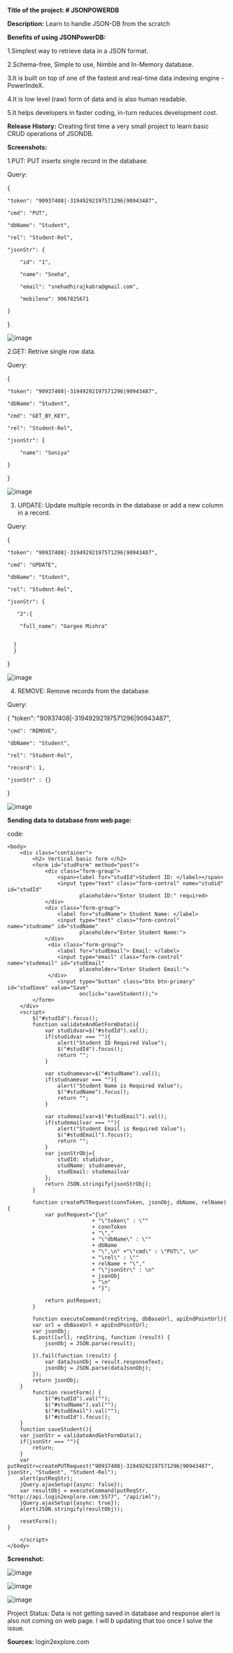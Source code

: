 **Title of the project: # JSONPOWERDB**

**Description:** Learn to handle JSON-DB from the scratch


**Benefits of using JSONPowerDB:**

1.Simplest way to retrieve data in a JSON format.

2.Schema-free, Simple to use, Nimble and In-Memory database.

3.It is built on top of one of the fastest and real-time data indexing engine - PowerIndeX.

4.It is low level (raw) form of data and is also human readable.

5.It helps developers in faster coding, in-turn reduces development cost.

**Release History:** Creating first time a very small project to learn basic CRUD operations of JSONDB.

**Screenshots:**

1.PUT: PUT inserts single record in the database.

Query:

{

    "token": "90937408|-31949292197571296|90943487",
    
    "cmd": "PUT",
    
    "dbName": "Student",
    
    "rel": "Student-Rel",
    
    "jsonStr": {
    
        "id": "1",
        
        "name": "Sneha",
        
        "email": "snehadhirajkabra@gmail.com",
        
        "mobileno": 9067825671
        
    }
    
}

![image](https://user-images.githubusercontent.com/112716091/188196223-0b436fc7-bcd0-401a-b102-3661d5033573.png)

2.GET: Retrive single row data.

Query:

{

    "token": "90937408|-31949292197571296|90943487",
    
    "dbName": "Student",
    
    "cmd": "GET_BY_KEY",
    
    "rel": "Student-Rel",
    
    "jsonStr": {
    
        "name": "Soniya"
        
    }

}


![image](https://user-images.githubusercontent.com/112716091/188196946-8f90f1cf-3462-47e6-bd29-808049f621cf.png)


3. UPDATE: Update multiple records in the database or add a new column in a record.

Query:

{

    "token": "90937408|-31949292197571296|90943487",
    
    "cmd": "UPDATE",
    
    "dbName": "Student",
    
    "rel": "Student-Rel",
    
    "jsonStr": {
    
       "2":{
       
        "full_name": "Gargee Mishra"
        

      }
      }
}

![image](https://user-images.githubusercontent.com/112716091/188197333-be396ae1-bd23-4fa2-b2c1-e383aa4fc72f.png)


4. REMOVE: Remove records from the database.

Query:

{
    "token": "90937408|-31949292197571296|90943487",
    
    "cmd": "REMOVE",
    
    "dbName": "Student",
    
    "rel": "Student-Rel",
    
    "record": 1,
    
    "jsonStr" : {}
    
}

![image](https://user-images.githubusercontent.com/112716091/188197559-09f53758-df0a-4a84-b19a-ecaa11fd4505.png)


**Sending data to database from web page:**

code:

<html lang="en">
    <head>
        <title>Bootstrap Example</title>
        <meta charset="utf-8">
        <meta name="viewport" content="width=device-width, initial-scale=1">
        <link rel="stylesheet"
              href="https://maxcdn.bootstrapcdn.com/bootstrap/3.4.1/css/bootstrap.min.css">
        <script
            src="https://ajax.googleapis.com/ajax/libs/jquery/3.5.1/jquery.min.js"></script>
        <script
            src="https://maxcdn.bootstrapcdn.com/bootstrap/3.4.1/js/bootstrap.min.js"></script>
            </head>

    <body>
        <div class="container">
            <h2> Vertical basic form </h2>
            <form id="studForm" method="post">
                <div class="form-group">
                    <span><label for="studId">Student ID: </label></span>
                    <input type="text" class="form-control" name="studid" id="studId"
                           placeholder="Enter Student ID:" required>
                </div>
                <div class="form-group">
                    <label for="studName"> Student Name: </label>
                    <input type="text" class="form-control" name="studname" id="studName"
                           placeholder="Enter Student Name:">
                </div>
                 <div class="form-group">
                    <label for="studEmail"> Email: </label>
                    <input type="email" class="form-control" name="studemail" id="studEmail"
                           placeholder="Enter Student Email:">
                 </div>
                    <input type="button" class="btn btn-primary" id="studSave" value="Save"
                           onclick="saveStudent();">
            </form>
        </div>
        <script>
            $("#studId").focus();
            function validateAndGetFormData(){
                var studidvar=$("#studId").val();
                if(studidvar === ""){
                    alert("Student ID Required Value");
                    $("#studId").focus();
                    return "";
                }
                
                var studnamevar=$("#studName").val();
                if(studnamevar === ""){
                    alert("Student Name is Required Value");
                    $("#studName").focus();
                    return "";
                }
                
                var studemailvar=$("#studEmail").val();
                if(studemailvar === ""){
                    alert("Student Email is Required Value");
                    $("#studEmail").focus();
                    return "";
                }
                var jsonStrObj={
                    studId: studidvar,
                    studName: studnamevar,
                    studEmail: studemailvar
                };
                return JSON.stringify(jsonStrObj);
            }
            
            function createPUTRequest(connToken, jsonObj, dbName, relName){
                var putRequest="{\n"
                               + "\"token\" : \""
                               + connToken
                               + "\","
                               + "\"dbName\" : \""
                               + dbName
                               + "\",\n" +"\"cmd\" : \"PUT\", \n"
                               + "\rel\" : \""
                               + relName + "\","
                               + "\"jsonStr\" : \n"
                               + jsonObj
                               + "\n"
                               + "}";
                              
                return putRequest;
            } 
            
            function executeCommand(reqString, dbBaseUrl, apiEndPointUrl){
            var url = dbBaseUrl + apiEndPointUrl;
            var jsonObj;
            $.post([url], reqString, function (result) {
                jsonObj = JSON.parse(result);
                
            }).fail(function (result) {
                var dataJsonObj = result.responseText;
                jsonObj = JSON.parse(dataJsonObj);
            });
            return jsonObj;
        }
            function resetForm() {
                $("#studId").val("");
                $("#studName").val("");
                $("#studEmail").val("");
                $("#studId").focus();
        }
        function saveStudent(){
        var jsonStr = validateAndGetFormData();
        if(jsonStr === ""){
            return;
        }
        var putReqStr=createPUTRequest("90937408|-31949292197571296|90943487", jsonStr, "Student", "Student-Rel");
        alert(putReqStr);
        jQuery.ajaxSetup({async: false});
        var resultObj = executeCommand(putReqStr, "http://api.login2explore.com:5577", "/api/iml");
        jQuery.ajaxSetup({async: true});
        alert(JSON.stringify(resultObj));
        
        resetForm();
    }
    
        </script>
    </body>
</html>


**Screenshot:**

![image](https://user-images.githubusercontent.com/112716091/188199128-16dcd034-f264-4ac7-81ca-9bfe49ae4d8b.png)





![image](https://user-images.githubusercontent.com/112716091/188199228-6507cae0-b55a-4e68-8b33-db52a9688500.png)





![image](https://user-images.githubusercontent.com/112716091/188199398-4140c72d-389c-4e9d-ac4f-88fec1e14ae2.png)





Project Status: Data is not getting saved in database and response alert is also not coming on web page. I will b updating that too once I solve the issue.



**Sources:** login2explore.com



